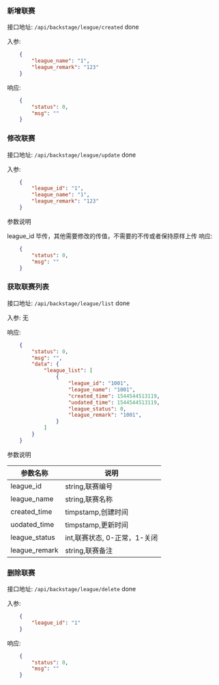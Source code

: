 ### 新增联赛

接口地址: ``/api/backstage/league/created`` done

入参: 
```json
    {
        "league_name": "1",
        "league_remark": "123"
    }
```

响应: 
```json
    {
        "status": 0,
        "msg": ""
    }
```

### 修改联赛

接口地址: ``/api/backstage/league/update`` done

入参: 
```json
    {
        "league_id": "1",
        "league_name": "1",
        "league_remark": "123"
    }
```
参数说明

league_id 毕传，其他需要修改的传值，不需要的不传或者保持原样上传
响应: 
```json
    {
        "status": 0,
        "msg": ""
    }
```

### 获取联赛列表

接口地址: ``/api/backstage/league/list`` done

入参: 
无


响应: 
```json
    {
        "status": 0,
        "msg": "",
        "data": {
            "league_list": [
                {
                    "league_id": "1001",
                    "league_name": "1001",
                    "created_time": 1544544513119,
                    "uodated_time": 1544544513119,
                    "league_status": 0,
                    "league_remark": "1001",
                }
            ]
        }
    }
```
参数说明

|参数名称|说明|
----|----|
|league_id|string,联赛编号|
|league_name|string,联赛名称|
|created_time|timpstamp,创建时间|
|uodated_time|timpstamp,更新时间|
|league_status|int,联赛状态, 0-正常，1-关闭|
|league_remark|string,联赛备注|


### 删除联赛

接口地址: ``/api/backstage/league/delete`` done

入参: 
```json
    {
        "league_id": "1"
    }
```

响应: 
```json
    {
        "status": 0,
        "msg": ""
    }
```